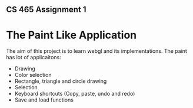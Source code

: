 ## CS 465 Assignment 1
# The Paint Like Application 

The aim of this project is to learn webgl and its implementations.
The paint has lot of applicaitons: 
* Drawing
* Color selection
* Rectangle, triangle and circle drawing
* Selection
* Keyboard shortcuts (Copy, paste, undo and redo)
* Save and load functions

